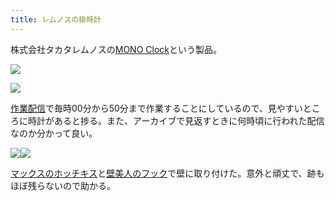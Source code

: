 ```yaml
---
title: レムノスの掛時計
---
```

株式会社タカタレムノスの[MONO Clock](https://www.amazon.co.jp/dp/B004UIT8BK)という製品。

![](https://lh3.googleusercontent.com/o0_XFjUBI7kDuR8_u-J1f3dd5VzMF_iE0OdV7Ai3D7yiwLfPDHu7_tfyNS6meh4V3d7mNCKViaBo6ttswJvVTxKRI1aW41Q7X-uPjEKrORqJrmkYqmWuJRb15CYHalZcJM5omevHvXMS94JvTWb7Tw)

![](https://lh6.googleusercontent.com/6q-yGQMhN4mzLZJOCxfNqmw0jvx9JyY5AywMkKzaiTIXa0t2Qyizm00s8H53Q6N4mzfRqcYfm-bEZ_irLdhzsE-hHkGw6duBodhCGYqM60db27Fk0gbxlbOZhFgkFElCfZt7147wE3yn3TUFpD-hnw)

[作業配信](https://www.youtube.com/channel/UC5s-KpSDGzxWPWNv94PnJHw)で毎時00分から50分まで作業することにしているので、見やすいところに時計があると捗る。また、アーカイブで見返すときに何時頃に行われた配信なのか分かって良い。

![](https://lh6.googleusercontent.com/wqOozyBCnMzABlwchYHwmG0_E-pX6j9_9Ao3drdETZUm5ksfc3_4-YMQtHCxnq81vcVNZ5ryBg-a125BImAW7ySHcK0JNpxlMO1S0Q4oR4nohTmwQFGMXtk9cOOjlPMCZFclzNa5QjLeY0hCD5eOgQ)![](https://lh4.googleusercontent.com/NEsd7wf24uYMHK-rbiL87hFwWwEqWRjSoVc7gU8jl01nt-M6o3mzgnj68iJrGv2dx2pepdRC4eHHmw_F2MBtFjaqOdKBvR1L6PwPSGxUkmxsbSsp60RwsBz8UxI0yVhZc5iPMB9yMeIXOoi-TBqWoQ)

[マックスのホッチキス](https://www.amazon.co.jp/dp/B000O9WRWG)と[壁美人のフック](https://www.amazon.co.jp/dp/B00CU78TDG)で壁に取り付けた。意外と頑丈で、跡もほぼ残らないので助かる。
